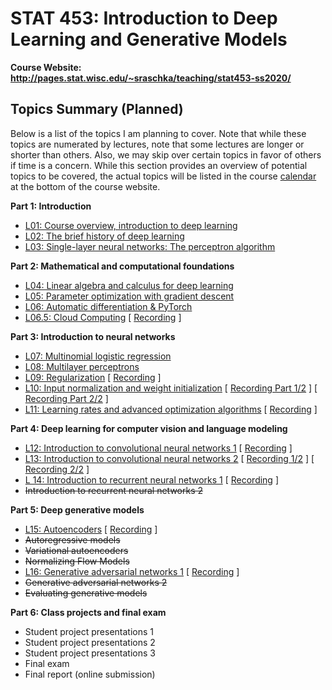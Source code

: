 # STAT 453: Introduction to Deep Learning and Generative Models

**Course Website: http://pages.stat.wisc.edu/~sraschka/teaching/stat453-ss2020/**


## Topics Summary (Planned)

Below is a list of the topics I am planning to cover. Note that while these topics are numerated by lectures, note that some lectures are longer or shorter than others. Also, we may skip over certain topics in favor of others if time is a concern. While this section provides an overview of potential topics to be covered, the actual topics will be listed in the course [calendar](http://pages.stat.wisc.edu/~sraschka/teaching/stat453-ss2020/#calendar) at the bottom of the course website.



**Part 1: Introduction**
- [L01: Course overview, introduction to deep learning](L01-intro)
- [L02: The brief history of deep learning](L02-dl-history)
- [L03: Single-layer neural networks: The perceptron algorithm](L03-perceptron)

**Part 2: Mathematical and computational foundations**
- [L04: Linear algebra and calculus for deep learning](L04-linalg)
- [L05: Parameter optimization with gradient descent](L05-grad-descent)
- [L06: Automatic differentiation & PyTorch](L06-pytorch)
- [L06.5: Cloud Computing](L06-pytorch) [ [Recording](https://www.youtube.com/watch?v=9eH1SAs8K3o&t) ]


**Part 3: Introduction to neural networks**
- [L07: Multinomial logistic regression](L07-logistic)
- [L08: Multilayer perceptrons](L08-mlp)
- [L09: Regularization](L09-regularization) [ [Recording](https://www.youtube.com/watch?v=KwaxQKiLkFY) ]
- [L10: Input normalization and weight initialization](L10_norm-and-init) [ [Recording Part 1/2](https://www.youtube.com/watch?v=QQD9Y2FiotQ) ]  [ [Recording Part 2/2](https://www.youtube.com/watch?v=H_hrdUUrjho) ]
- [L11: Learning rates and advanced optimization algorithms](L11-optim) [ [Recording](https://www.youtube.com/watch?v=MyWwxEHC5zE) ]

**Part 4: Deep learning for computer vision and language modeling**
- [L12: Introduction to convolutional neural networks 1](L12-cnns) [ [Recording](https://www.youtube.com/watch?v=7ftuaShIzhc) ]
- [L13: Introduction to convolutional neural networks 2](L13-cnns-part2) [ [Recording 1/2](https://www.youtube.com/watch?v=mZmyp0JjH6s) ] [ [Recording 2/2](https://www.youtube.com/watch?v=ji05GxulVuY) ]
- [L 14: Introduction to recurrent neural networks 1](L14-rnns) [ [Recording](https://www.youtube.com/watch?v=tFWex9e-sg8) ]
- ~~Introduction to recurrent neural networks 2~~

**Part 5: Deep generative models**
- [L15: Autoencoders](https://github.com/rasbt/stat453-deep-learning-ss20/tree/master/L15-autoencoder) [ [Recording](https://youtu.be/iddlDHXDxc0) ]
- ~~Autoregressive models~~
- ~~Variational autoencoders~~
- ~~Normalizing Flow Models~~
- [L16: Generative adversarial networks 1](https://github.com/rasbt/stat453-deep-learning-ss20/tree/master/L16-gan) [ [Recording](https://youtu.be/aka29GqbsEM) ]
- ~~Generative adversarial networks 2~~
- ~~Evaluating generative models~~

**Part 6: Class projects and final exam**
- Student project presentations 1
- Student project presentations 2
- Student project presentations 3
- Final exam
- Final report (online submission)
